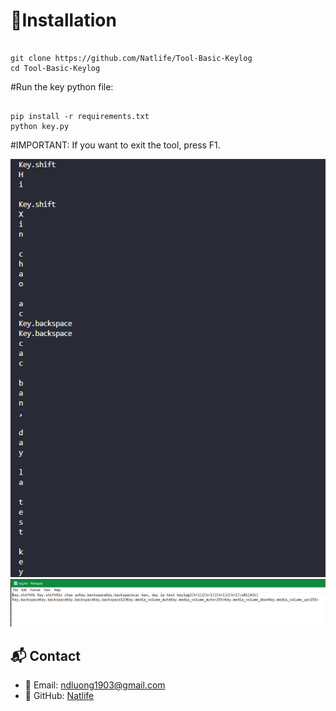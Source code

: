 # 🚀Installation

```

git clone https://github.com/Natlife/Tool-Basic-Keylog
cd Tool-Basic-Keylog

```

#Run the key python file:

```

pip install -r requirements.txt
python key.py

```

#IMPORTANT: If you want to exit the tool, press F1.

![Screenshot](https://github.com/Natlife/Tool-Basic-Keylog/blob/master/terminal.png)
![Screenshot](https://github.com/Natlife/Tool-Basic-Keylog/blob/master/demo.png)


## 📬 Contact

- 📧 Email: ndluong1903@gmail.com 
- 💼 GitHub: [Natlife](https://github.com/Natlife)